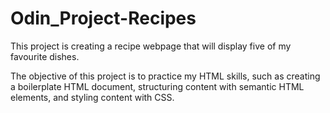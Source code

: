 # Odin_Project-Recipes

This project is creating a recipe webpage that will display five of my favourite dishes.

The objective of this project is to practice my HTML skills, such as creating a boilerplate HTML document, structuring content with semantic HTML elements, and styling content with CSS.
